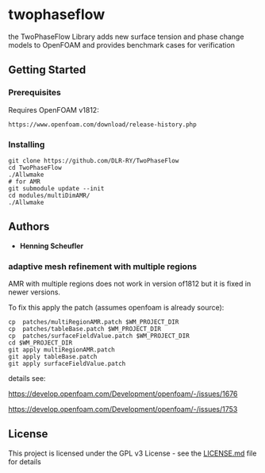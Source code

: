 # twophaseflow

the TwoPhaseFlow Library adds new surface tension and phase change models to OpenFOAM and provides benchmark cases for verification

## Getting Started


### Prerequisites

Requires OpenFOAM v1812:

```
https://www.openfoam.com/download/release-history.php
```

### Installing

```
git clone https://github.com/DLR-RY/TwoPhaseFlow
cd TwoPhaseFlow
./Allwmake
# for AMR
git submodule update --init
cd modules/multiDimAMR/
./Allwmake
```

## Authors

* **Henning Scheufler**

### adaptive mesh refinement with multiple regions

AMR with multiple regions does not work in version of1812 but it is fixed in newer versions.


To fix this apply the patch (assumes openfoam is already source):

```
cp  patches/multiRegionAMR.patch $WM_PROJECT_DIR
cp  patches/tableBase.patch $WM_PROJECT_DIR
cp  patches/surfaceFieldValue.patch $WM_PROJECT_DIR
cd $WM_PROJECT_DIR
git apply multiRegionAMR.patch
git apply tableBase.patch
git apply surfaceFieldValue.patch

```
details see:

https://develop.openfoam.com/Development/openfoam/-/issues/1676

https://develop.openfoam.com/Development/openfoam/-/issues/1753
## License

This project is licensed under the GPL v3 License - see the [LICENSE.md](LICENSE.md) file for details
